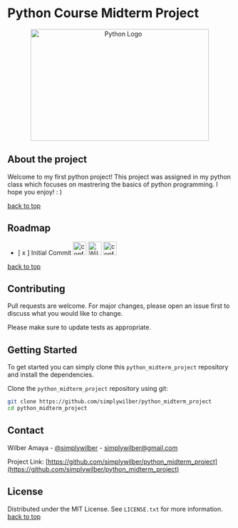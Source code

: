 # Python Course Midterm Project

<a name="readme-top"></a>

<p style="text-align: center;">
<Image src="" width="400" height="250" alt="Python Logo"/>

 ## About the project

</p>
Welcome to my first python project! This project was assigned in my python class which focuses on mastrering the basics of python programming. I hope you enjoy! : &rpar;

<a href="#readme-top">back to top</a>

## Roadmap
<div>
<ul>
    <li>
        [ x ] Initial Commit
        <Image src="https://media.giphy.com/media/yWI8ycaXuknOpxomyZ/giphy.gif" width="30px" height="30px" alt="confetti"/>
        <Image src="https://media.giphy.com/media/7Q7fYv7rIVQ7rvXpgB/giphy.gif" width="30px" height="30px" alt="Wilber Celebrating"/>
        <Image src="https://media.giphy.com/media/yWI8ycaXuknOpxomyZ/giphy.gif" width="30px" height="30px" alt="confetti"/>
    </li>
</ul>
</div>


<a href="#readme-top">back to top</a>

## Contributing

Pull requests are welcome. For major changes, please open an issue first
to discuss what you would like to change.

Please make sure to update tests as appropriate.

## Getting Started

To get started you can simply clone this `python_midterm_project` repository and install the dependencies.

Clone the `python_midterm_project` repository using git:

```bash
git clone https://github.com/simplywilber/python_midterm_project
cd python_midterm_project
```

## Contact

Wilber Amaya - [@simplywilber](https://instagram.com/simplywilber) - simplywilber@gmail.com

Project Link: [https://github.com/simplywilber/python_midterm_project](https://github.com/simplywilber/python_midterm_project)

## License

Distributed under the MIT License. See `LICENSE.txt` for more information. 
<a href="#readme-top">back to top</a>

